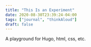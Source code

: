 ```yaml
---
title: "This Is an Experiment"
date: 2020-08-30T23:39:24-04:00
tags: ["journal", "thinkAloud"]
draft: false
---
```


A playground for Hugo, html, css, etc.
